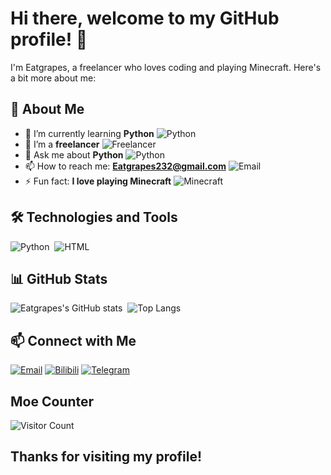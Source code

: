 # Hi there, welcome to my GitHub profile! 👋

I'm Eatgrapes, a freelancer who loves coding and playing Minecraft. Here's a bit more about me:

## 🚀 About Me

- 🌱 I’m currently learning **Python** ![Python](https://img.shields.io/badge/-Python-05122A?style=flat&logo=python)
- 💼 I’m a **freelancer** ![Freelancer](https://img.shields.io/badge/-Freelancer-05122A?style=flat&logo=fiverr)
- 💬 Ask me about **Python** ![Python](https://img.shields.io/badge/-Python-05122A?style=flat&logo=python)
- 📫 How to reach me: **Eatgrapes232@gmail.com** ![Email](https://img.shields.io/badge/-Email-05122A?style=flat&logo=gmail)
- ⚡ Fun fact: **I love playing Minecraft** ![Minecraft](https://img.shields.io/badge/-Minecraft-05122A?style=flat&logo=minecraft)

## 🛠️ Technologies and Tools

![Python](https://img.shields.io/badge/-Python-05122A?style=flat&logo=python)&nbsp;
![HTML](https://img.shields.io/badge/-HTML-05122A?style=flat&logo=html5)&nbsp;

## 📊 GitHub Stats

![Eatgrapes's GitHub stats](https://github-readme-stats.vercel.app/api?username=Eatgrapes&show_icons=true&hide_border=true)&nbsp;
![Top Langs](https://github-readme-stats.vercel.app/api/top-langs/?username=Eatgrapes&layout=compact&hide_border=true)

## 📫 Connect with Me

[![Email](https://img.shields.io/badge/-Email-05122A?style=flat&logo=gmail)](mailto:Eatgrapes232@gmail.com)
[![Bilibili](https://img.shields.io/badge/-Bilibili-000000?style=flat&logo=bilibili)](https://b23.tv/XYw888z)
[![Telegram](https://img.shields.io/badge/-Telegram-000000?style=flat&logo=telegram)](https://t.me/Eatgrapes232)

## Moe Counter

![Visitor Count](https://count.getloli.com/get/@Eatgrapes?theme=booru-lewd)

## Thanks for visiting my profile!
